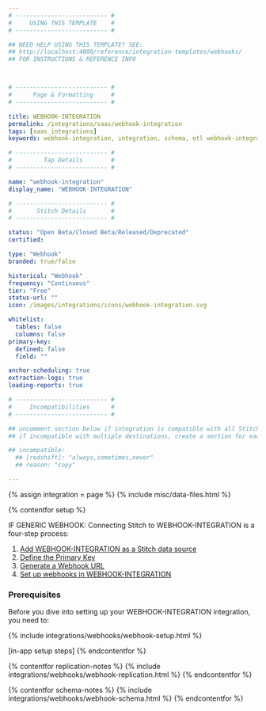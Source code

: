 ```yaml
---
# -------------------------- #
#     USING THIS TEMPLATE    #
# -------------------------- #

## NEED HELP USING THIS TEMPLATE? SEE:
## http://localhost:4000/reference/integration-templates/webhooks/
## FOR INSTRUCTIONS & REFERENCE INFO



# -------------------------- #
#      Page & Formatting     #
# -------------------------- #

title: WEBHOOK-INTEGRATION
permalink: /integrations/saas/webhook-integration
tags: [saas_integrations]
keywords: webhook-integration, integration, schema, etl webhook-integration, webhook-integration etl, webhook-integration schema

# -------------------------- #
#         Tap Details        #
# -------------------------- #

name: "webhook-integration"
display_name: "WEBHOOK-INTEGRATION"

# -------------------------- #
#       Stitch Details       #
# -------------------------- #

status: "Open Beta/Closed Beta/Released/Deprecated"
certified: 

type: "Webhook"
branded: true/false

historical: "Webhook"
frequency: "Continuous"
tier: "Free"
status-url: ""
icon: /images/integrations/icons/webhook-integration.svg

whitelist:
  tables: false
  columns: false
primary-key:
  defined: false
  field: ""

anchor-scheduling: true
extraction-logs: true
loading-reports: true

# -------------------------- #
#     Incompatibilities      #
# -------------------------- #

## uncomment section below if integration is compatible with all Stitch destinations
## if incompatible with multiple destinations, create a section for each destination

## incompatible:
  ## [redshift]: "always,sometimes,never"
  ## reason: "copy" 

---
```

{% assign integration = page %}
{% include misc/data-files.html %}

{% contentfor setup %}

IF GENERIC WEBHOOK:
Connecting Stitch to WEBHOOK-INTEGRATION is a four-step process:

1. [Add WEBHOOK-INTEGRATION as a Stitch data source](#add-stitch-data-source)
2. [Define the Primary Key](#define-webhook-primary-key)
3. [Generate a Webhook URL](#generate-webhook-url)
4. [Set up webhooks in WEBHOOK-INTEGRATION](#setup-webhooks-in-app)

### Prerequisites
Before you dive into setting up your WEBHOOK-INTEGRATION integration, you need to:

{% include integrations/webhooks/webhook-setup.html %}

[in-app setup steps]
{% endcontentfor %}



{% contentfor replication-notes %}
{% include integrations/webhooks/webhook-replication.html %}
{% endcontentfor %}



{% contentfor schema-notes %}
{% include integrations/webhooks/webhook-schema.html %}
{% endcontentfor %}
